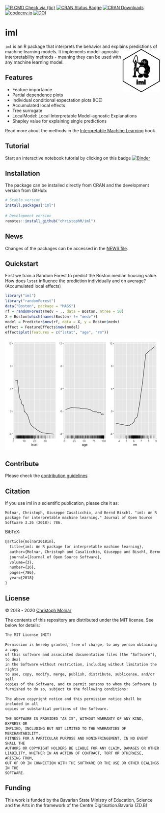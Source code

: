 
<!-- badges: start -->

[![R CMD Check via
{tic}](https://github.com/christophM/iml/workflows/R%20CMD%20Check%20via%20%7Btic%7D/badge.svg?branch=master)](https://github.com/christophM/iml/actions)
[![CRAN Status
Badge](http://www.r-pkg.org/badges/version/iml)](https://CRAN.R-project.org/package=iml)
[![CRAN
Downloads](http://cranlogs.r-pkg.org/badges/grand-total/iml)](https://cran.rstudio.com/web/packages/iml/index.html)
[![codecov.io](https://codecov.io/github/christophM/iml/coverage.svg?branch=master)](https://codecov.io/github/christophM/iml?branch=master)
[![DOI](http://joss.theoj.org/papers/10.21105/joss.00786/status.svg)](https://doi.org/10.21105/joss.00786)
<!-- badges: end -->

# iml

`iml` is an R package that interprets the behavior and explains
predictions of machine learning models.
<img src="https://github.com/christophM/iml/blob/master/man/figures/iml.png?raw=true" align="right" height=140/>
It implements model-agnostic interpretability methods - meaning they can
be used with any machine learning model.

## Features

  - Feature importance
  - Partial dependence plots
  - Individual conditional expectation plots (ICE)
  - Accumulated local effects
  - Tree surrogate
  - LocalModel: Local Interpretable Model-agnostic Explanations
  - Shapley value for explaining single predictions

Read more about the methods in the [Interpretable Machine
Learning](https://christophm.github.io/interpretable-ml-book/agnostic.html)
book.

## Tutorial

Start an interactive notebook tutorial by clicking on this badge
[![Binder](http://mybinder.org/badge.svg)](http://beta.mybinder.org/v2/gh/christophM/iml/master?filepath=./notebooks/tutorial-intro.ipynb)

## Installation

The package can be installed directly from CRAN and the development
version from GitHub:

``` r
# Stable version
install.packages("iml")

# Development version
remotes::install_github("christophM/iml")
```

## News

Changes of the packages can be accessed in the [NEWS
file](https://christophm.github.io/iml/news/index.html).

## Quickstart

First we train a Random Forest to predict the Boston median housing
value. How does `lstat` influence the prediction individually and on
average? (Accumulated local effects)

``` r
library("iml")
library("randomForest")
data("Boston", package = "MASS")
rf = randomForest(medv ~ ., data = Boston, ntree = 50)
X = Boston[which(names(Boston) != "medv")]
model = Predictor$new(rf, data = X, y = Boston$medv)
effect = FeatureEffects$new(model)
effect$plot(features = c("lstat", "age", "rm"))
```

![](man/figures/README-unnamed-chunk-2-1.png)<!-- -->

## Contribute

Please check the [contribution guidelines](CONTRIBUTING.md)

## Citation

If you use iml in a scientific publication, please cite it as:

    Molnar, Christoph, Giuseppe Casalicchio, and Bernd Bischl. "iml: An R package for interpretable machine learning." Journal of Open Source Software 3.26 (2018): 786.

BibTeX:

``` tex
@article{molnar2018iml,
  title={iml: An R package for interpretable machine learning},
  author={Molnar, Christoph and Casalicchio, Giuseppe and Bischl, Bernd},
  journal={Journal of Open Source Software},
  volume={3},
  number={26},
  pages={786},
  year={2018}
}
```

## License

© 2018 - 2020 [Christoph Molnar](https://christophm.github.io/)

The contents of this repository are distributed under the MIT license.
See below for details:

    The MIT License (MIT)
    
    Permission is hereby granted, free of charge, to any person obtaining a copy
    of this software and associated documentation files (the "Software"), to deal
    in the Software without restriction, including without limitation the rights
    to use, copy, modify, merge, publish, distribute, sublicense, and/or sell
    copies of the Software, and to permit persons to whom the Software is
    furnished to do so, subject to the following conditions:
    
    The above copyright notice and this permission notice shall be included in all
    copies or substantial portions of the Software.
    
    THE SOFTWARE IS PROVIDED "AS IS", WITHOUT WARRANTY OF ANY KIND, EXPRESS OR
    IMPLIED, INCLUDING BUT NOT LIMITED TO THE WARRANTIES OF MERCHANTABILITY,
    FITNESS FOR A PARTICULAR PURPOSE AND NONINFRINGEMENT. IN NO EVENT SHALL THE
    AUTHORS OR COPYRIGHT HOLDERS BE LIABLE FOR ANY CLAIM, DAMAGES OR OTHER
    LIABILITY, WHETHER IN AN ACTION OF CONTRACT, TORT OR OTHERWISE, ARISING FROM,
    OUT OF OR IN CONNECTION WITH THE SOFTWARE OR THE USE OR OTHER DEALINGS IN THE
    SOFTWARE.

## Funding

This work is funded by the Bavarian State Ministry of Education, Science
and the Arts in the framework of the Centre Digitisation.Bavaria (ZD.B)
